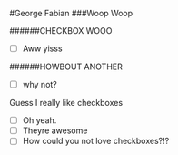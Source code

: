 #George Fabian
###Woop Woop

######CHECKBOX WOOO
- [ ] Aww yisss

######HOWBOUT ANOTHER
- [ ] why not?

Guess I really like checkboxes
- [ ] Oh yeah.
- [ ] Theyre awesome
- [ ] How could you not love checkboxes?!? 
